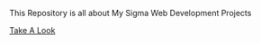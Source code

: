 This Repository is all about My Sigma Web Development Projects

[Take A Look](https://aashishkrpd.github.io/Sigma-Web-Development-Projects/)

